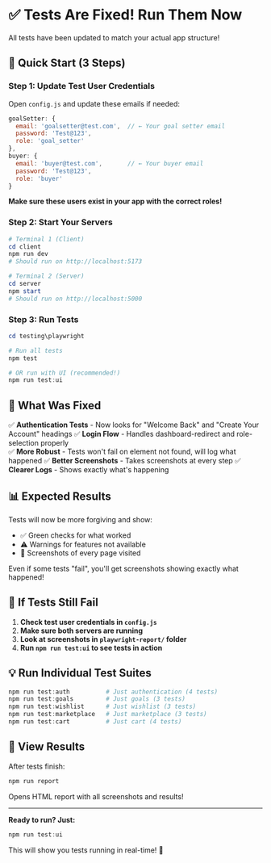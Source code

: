 # ✅ Tests Are Fixed! Run Them Now

All tests have been updated to match your actual app structure!

## 🚀 Quick Start (3 Steps)

### Step 1: Update Test User Credentials

Open `config.js` and update these emails if needed:

```javascript
goalSetter: {
  email: 'goalsetter@test.com',  // ← Your goal setter email
  password: 'Test@123',
  role: 'goal_setter'
},
buyer: {
  email: 'buyer@test.com',       // ← Your buyer email
  password: 'Test@123',
  role: 'buyer'
}
```

**Make sure these users exist in your app with the correct roles!**

### Step 2: Start Your Servers

```powershell
# Terminal 1 (Client)
cd client
npm run dev
# Should run on http://localhost:5173

# Terminal 2 (Server)
cd server
npm start
# Should run on http://localhost:5000
```

### Step 3: Run Tests

```powershell
cd testing\playwright

# Run all tests
npm test

# OR run with UI (recommended!)
npm run test:ui
```

## 🎯 What Was Fixed

✅ **Authentication Tests** - Now looks for "Welcome Back" and "Create Your Account" headings
✅ **Login Flow** - Handles dashboard-redirect and role-selection properly  
✅ **More Robust** - Tests won't fail on element not found, will log what happened
✅ **Better Screenshots** - Takes screenshots at every step
✅ **Clearer Logs** - Shows exactly what's happening

## 📊 Expected Results

Tests will now be more forgiving and show:
- ✅ Green checks for what worked
- ⚠️  Warnings for features not available
- 📸 Screenshots of every page visited

Even if some tests "fail", you'll get screenshots showing exactly what happened!

## 🔧 If Tests Still Fail

1. **Check test user credentials in `config.js`**
2. **Make sure both servers are running**
3. **Look at screenshots in `playwright-report/` folder**
4. **Run `npm run test:ui` to see tests in action**

## 💡 Run Individual Test Suites

```powershell
npm run test:auth          # Just authentication (4 tests)
npm run test:goals         # Just goals (3 tests)
npm run test:wishlist      # Just wishlist (3 tests)
npm run test:marketplace   # Just marketplace (3 tests)
npm run test:cart          # Just cart (4 tests)
```

## 📸 View Results

After tests finish:

```powershell
npm run report
```

Opens HTML report with all screenshots and results!

---

**Ready to run? Just:**

```powershell
npm run test:ui
```

This will show you tests running in real-time! 🎉

